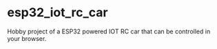 # esp32_iot_rc_car
Hobby project of a ESP32 powered IOT RC car that can be controlled in your browser.
